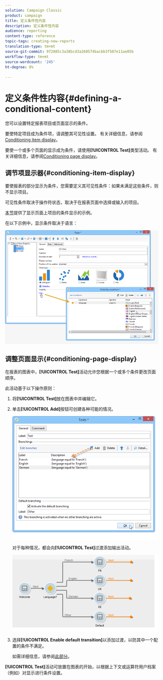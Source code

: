 ```yaml
---
solution: Campaign Classic
product: campaign
title: 定义条件性内容
description: 定义条件性内容
audience: reporting
content-type: reference
topic-tags: creating-new-reports
translation-type: tm+mt
source-git-commit: 972885c3a38bcd3a260574bacbb3f507e11ae05b
workflow-type: tm+mt
source-wordcount: '245'
ht-degree: 8%

---
```



# 定义条件性内容{#defining-a-conditional-content}

您可以设置特定报表项目或页面显示的条件。

要使特定项目成为条件项，请调整其可见性设置。 有关详细信息，请参阅[Conditioning item display](#conditioning-item-display)。

要使一个或多个页面的显示成为条件，请使用&#x200B;**[!UICONTROL Test]**&#x200B;类型活动。 有关详细信息，请参阅[Conditioning page display](#conditioning-page-display)。

## 调节项显示器{#conditioning-item-display}

要使报表的部分显示为条件，您需要定义其可见性条件：如果未满足这些条件，则不显示项目。

可见性条件取决于操作符状态，取决于在报表页面中选择或输入的项目。

[本节](../../web/using/form-rendering.md#defining-fields-conditional-display)提供了显示页面上项目的条件显示的示例。

在以下示例中，显示条件取决于语言：

![](assets/reporting_display_condition.png)

## 调整页面显示{#conditioning-page-display}

在报表的图表中，**[!UICONTROL Test]**&#x200B;活动允许您根据一个或多个条件更改页面顺序。

此活动基于以下操作原则：

1. 将&#x200B;**[!UICONTROL Test]**&#x200B;放在图表中并编辑它。
1. 单击&#x200B;**[!UICONTROL Add]**&#x200B;按钮可创建各种可能的情况。

   ![](assets/reporting_test_sample.png)

   对于每种情况，都会向&#x200B;**[!UICONTROL Test]**&#x200B;过渡添加输出活动。

   ![](assets/reporting_test_transitions.png)

1. 选择&#x200B;**[!UICONTROL Enable default transition]**&#x200B;以添加过渡，以防其中一个配置的条件不满足。

   如需详细信息，请参阅[此部分](../../web/using/defining-web-forms-page-sequencing.md#conditional-page-display)。

**[!UICONTROL Test]**&#x200B;活动可放置在图表的开始，以根据上下文或运算符用户档案（例如）对显示进行条件设置。
